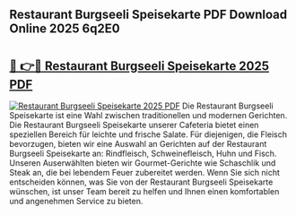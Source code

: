## Restaurant Burgseeli Speisekarte PDF Download Online 2025 6q2E0

# <h2><a href="http://gc9n3sn.nevu.top/?p=Restaurant+Burgseeli+Speisekarte">🔗 👉🔴 Restaurant Burgseeli Speisekarte 2025 PDF</a></h2>

[![Restaurant Burgseeli Speisekarte 2025 PDF](https://i.imgur.com/dBaPXMq.png)](http://gc9n3sn.nevu.top/?p=Restaurant+Burgseeli+Speisekarte)
Die Restaurant Burgseeli Speisekarte ist eine Wahl zwischen traditionellen und modernen Gerichten. Die Restaurant Burgseeli Speisekarte unserer Cafeteria bietet einen speziellen Bereich für leichte und frische Salate. Für diejenigen, die Fleisch bevorzugen, bieten wir eine Auswahl an Gerichten auf der Restaurant Burgseeli Speisekarte an: Rindfleisch, Schweinefleisch, Huhn und Fisch. Unseren Auserwählten bieten wir Gourmet-Gerichte wie Schaschlik und Steak an, die bei lebendem Feuer zubereitet werden. Wenn Sie sich nicht entscheiden können, was Sie von der Restaurant Burgseeli Speisekarte wünschen, ist unser Team bereit zu helfen und Ihnen einen komfortablen und angenehmen Service zu bieten.
